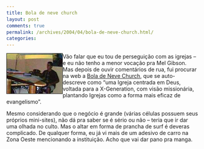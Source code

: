 ```yaml
---
title: Bola de neve church
layout: post
comments: true
permalink: /archives/2004/04/bola-de-neve-church.html/
categories:
---
```

<img src="/img/blig/boladeneve.jpg" border=1 alt="imagem do altar da Bola de Neve Church" align="left">Vão falar que eu tou de perseguição com as igrejas &#8211; e eu não tenho a menor vocação pra Mel Gibson. Mas depois de ouvir comentários de rua, fui procurar na web a <a href="http://www.boladeneve.com" >Bola de Neve Church</a>, que se auto-descreve como &#8220;uma Igreja centrada em Deus, voltada para a X-Generation, com visão missionária, plantando Igrejas como a forma mais eficaz de evangelismo&#8221;.

Mesmo considerando que o negócio é grande (várias células possuem seus próprios mini-sites), não dá pra saber se é sério ou não &#8211; teria que ir dar uma olhada no culto. Mas o altar em forma de prancha de surf é deveras complicado. De qualquer forma, eu já vi mais de um adesivo de carro na Zona Oeste mencionando a instituição. Acho que vai dar pano pra manga.
